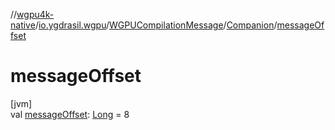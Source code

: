 //[wgpu4k-native](../../../../index.md)/[io.ygdrasil.wgpu](../../index.md)/[WGPUCompilationMessage](../index.md)/[Companion](index.md)/[messageOffset](message-offset.md)

# messageOffset

[jvm]\
val [messageOffset](message-offset.md): [Long](https://kotlinlang.org/api/core/kotlin-stdlib/kotlin/-long/index.html) = 8